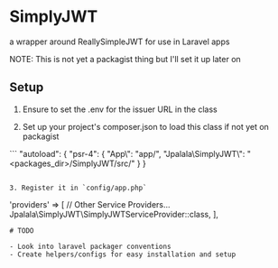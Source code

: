 # SimplyJWT

a wrapper around ReallySimpleJWT for use in Laravel apps

NOTE: This is not yet a packagist thing but I'll set it up later on

## Setup 

1. Ensure to set the .env for the issuer URL in the class

2. Set up your project's composer.json to load this class if not yet on packagist

\```
"autoload": {
    "psr-4": {
        "App\\": "app/",
        "Jpalala\\SimplyJWT\\": "<packages_dir>/SimplyJWT/src/"
    }
}
```

3. Register it in `config/app.php`

```
'providers' => [
    // Other Service Providers...
    Jpalala\SimplyJWT\SimplyJWTServiceProvider::class,
],
```
# TODO

- Look into laravel packager conventions
- Create helpers/configs for easy installation and setup

